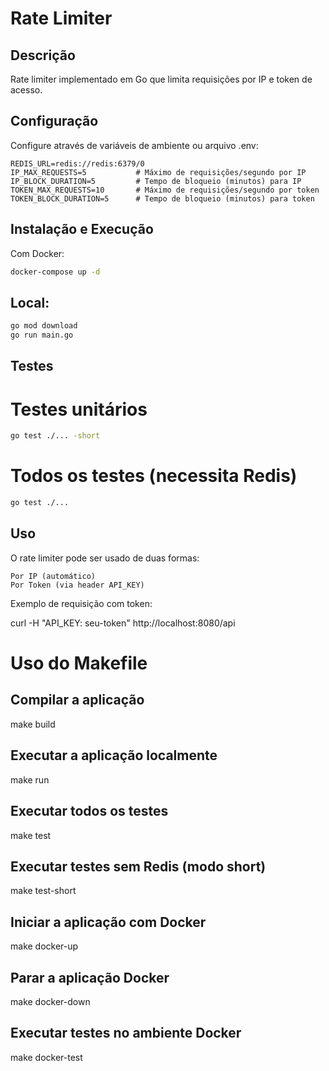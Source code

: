 # Rate Limiter

## Descrição
Rate limiter implementado em Go que limita requisições por IP e token de acesso.

## Configuração
Configure através de variáveis de ambiente ou arquivo .env:

```env
REDIS_URL=redis://redis:6379/0
IP_MAX_REQUESTS=5           # Máximo de requisições/segundo por IP
IP_BLOCK_DURATION=5         # Tempo de bloqueio (minutos) para IP
TOKEN_MAX_REQUESTS=10       # Máximo de requisições/segundo por token
TOKEN_BLOCK_DURATION=5      # Tempo de bloqueio (minutos) para token
```

## Instalação e Execução

Com Docker:
```bash
docker-compose up -d
```

## Local:
```bash
go mod download
go run main.go
```

## Testes

# Testes unitários
```bash
go test ./... -short
```

# Todos os testes (necessita Redis)
```bash 
go test ./...
```

## Uso

O rate limiter pode ser usado de duas formas:

    Por IP (automático)
    Por Token (via header API_KEY)

Exemplo de requisição com token:

curl -H "API_KEY: seu-token" http://localhost:8080/api

# Uso do Makefile

## Compilar a aplicação
make build

## Executar a aplicação localmente
make run

## Executar todos os testes
make test

## Executar testes sem Redis (modo short)
make test-short

## Iniciar a aplicação com Docker
make docker-up

## Parar a aplicação Docker
make docker-down

## Executar testes no ambiente Docker
make docker-test
